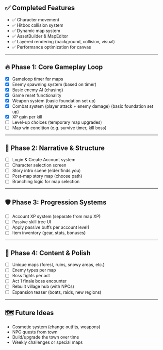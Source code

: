 ## ✅ Completed Features

- ✅ Character movement
- ✅ Hitbox collision system
- ✅ Dynamic map system
- ✅ AssetBuilder & MapEditor
- ✅ Layered rendering (background, collision, visual)
- ✅ Performance optimization for canvas

---

## 🔥 Phase 1: Core Gameplay Loop

- [x] Gameloop timer for maps
- [x] Enemy spawning system (based on timer)
- [x] Basic enemy AI (chasing)
- [x] Game reset functionality
- [x] Weapon system (basic foundation set up)
- [x] Combat system (player attack + enemy damage) (basic foundation set up)
- [x] XP gain per kill
- [ ] Level-up choices (temporary map upgrades)
- [ ] Map win condition (e.g. survive timer, kill boss)

---

## 🌲 Phase 2: Narrative & Structure

- [ ] Login & Create Account system
- [ ] Character selection screen
- [ ] Story intro scene (elder finds you)
- [ ] Post-map story map (choose path)
- [ ] Branching logic for map selection

---

## 🛡 Phase 3: Progression Systems

- [ ] Account XP system (separate from map XP)
- [ ] Passive skill tree UI
- [ ] Apply passive buffs per account level1
- [ ] Item inventory (gear, stats, bonuses)

---

## 🧠 Phase 4: Content & Polish

- [ ] Unique maps (forest, ruins, snowy areas, etc.)
- [ ] Enemy types per map
- [ ] Boss fights per act
- [ ] Act 1 finale boss encounter
- [ ] Rebuilt village hub (with NPCs)
- [ ] Expansion teaser (boats, raids, new regions)

---

## 🗺 Future Ideas

- Cosmetic system (change outfits, weapons)
- NPC quests from town
- Build/upgrade the town over time
- Weekly challenges or special maps
